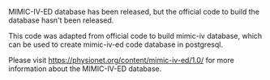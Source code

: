MIMIC-IV-ED database has been released, but the official code to build the database hasn't been released. 

This code was adapted from official code to build mimic-iv database, which can be used to create mimic-iv-ed code database in postgresql.

Please visit https://physionet.org/content/mimic-iv-ed/1.0/ for more information about the MIMIC-IV-ED database.
